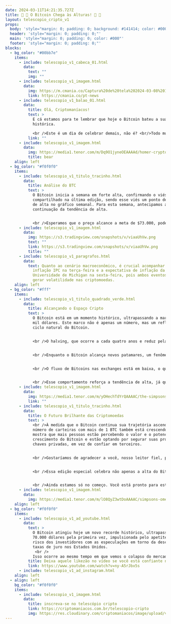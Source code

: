 ```yaml
---
date: 2024-03-11T14:21:35.727Z
title: 🚀 🚀 O Bitcoin Chega às Alturas! 🚀 🚀
layout: telescopio_cripto_v1
props:
  body: 'style="margin: 0; padding: 0; background: #141414; color: #000"'
  header: 'style="margin: 0; padding: 0;"'
  main: 'style="margin: 0; padding: 0; color: #000"'
  footer: 'style="margin: 0; padding: 0;"'
blocks:
  - bg_color: "#00bb7e"
    items:
      - include: telescopio_v1_cabeca_01.html
        data:
          text: ""
          img: ""
      - include: telescopio_v1_imagem.html
        data:
          img: https://m.cmania.co/Captura%20de%20tela%202024-03-08%20115713.png
          link: https://cmania.co/pt-news
      - include: telescopio_v1_balao_01.html
        data:
          title: Olá, Criptomaníacos!
          text: >
            E cá estamos para te lembrar que hoje o Bitcoin bateu a sua máxima
            histórica. 

            <br />Este é um dia de celebrar demais, não é? <br/>Todo mundo com lucro no bolso, todo mundo no verdinho!
          link: ""
      - include: telescopio_v1_imagem.html
        data:
          img: https://media1.tenor.com/m/Dq9O1jyneOEAAAAd/homer-crypto.gif
          title: bear
    align: left
  - bg_color: "#f0f0f0"
    items:
      - include: telescopio_v1_titulo_tracinho.html
        data:
          title: Análise do BTC
          text: >
            O Bitcoin inicia a semana em forte alta, confirmando o viés
            compartilhado na última edição, sendo esse viés um ponto de reversão
            de alta no gráfico semanal. Para esta semana, antecipamos a
            continuação da tendência de alta.


            <br />Esperamos que o preço alcance a meta de $73.000, podendo se estender até $75.000 ainda nesta semana. <br />Destacamos que, para quem deseja assumir novas posições, é estratégico fracionar entradas nas médias móveis rápidas de 9 e 21 períodos, tanto no intervalo de 4 horas, pensando no curto prazo, quanto no diário, considerando um movimento de vários dias.
      - include: telescopio_v1_imagem.html
        data:
          img: https://s3.tradingview.com/snapshots/v/viaaUhVw.png
          text: ""
          link: https://s3.tradingview.com/snapshots/v/viaaUhVw.png
          title: ""
      - include: telescopio_v1_paragrafos.html
        data:
          text: Quanto ao cenário macroeconômico, é crucial acompanhar a divulgação da
            inflação IPC na terça-feira e a expectativa de inflação da
            Universidade de Michigan na sexta-feira, pois ambos eventos podem
            gerar volatilidade nas criptomoedas.
    align: left
  - bg_color: "#fff"
    items:
      - include: telescopio_v1_titulo_quadrado_verde.html
        data:
          title: Alcançando o Espaço Cripto
          text: >
            O Bitcoin está em um momento histórico, ultrapassando a marca dos 72
            mil dólares. Este marco não é apenas um número, mas um reflexo do
            ciclo natural do Bitcoin. 


            <br />O halving, que ocorre a cada quatro anos e reduz pela metade a recompensa dos mineradores, está próximo. Isso, aliado ao aumento da adoção institucional, especialmente com a aprovação de ETFs, está impulsionando o preço para novas alturas.


            <br />Enquanto o Bitcoin alcança novos patamares, um fenômeno interessante está ocorrendo: as baleias e investidores institucionais não estão mostrando interesse em vender seus ativos ainda. 


            <br />O fluxo de Bitcoins nas exchanges está em baixa, o que sugere que esses grandes detentores estão mantendo seus ativos em carteiras privadas, em vez de negociá-los. 


            <br />Esse comportamento reforça a tendência de alta, já que a oferta de Bitcoins disponíveis para venda é limitada.
      - include: telescopio_v1_imagem.html
        data:
          img: https://media1.tenor.com/m/yOHechTdYrQAAAAC/the-simpsons-free-money.gif
          link: ""
      - include: telescopio_v1_titulo_tracinho.html
        data:
          title: O Futuro Brilhante das Criptomoedas
          text: >
            <br />À medida que o Bitcoin continua sua trajetória ascendente, o
            número de carteiras com mais de 1 BTC também está crescendo. Isso
            mostra que mais pessoas estão percebendo o valor e o potencial de
            crescimento do Bitcoin e estão optando por segurar suas próprias
            chaves privadas, em vez de confiar em terceiros.


            <br />Gostaríamos de agradecer a você, nosso leitor fiel, por estar conosco nesta jornada pelo mundo das criptomoedas. Esta alta histórica é apenas uma das muitas que ainda virão, e estamos empolgados em compartilhar cada momento com vocês. Continuem nos acompanhando pelo Telescópio, pois juntos exploraremos as estrelas do universo cripto!


            <br />Essa edição especial celebra não apenas a alta do Bitcoin, mas também o espírito de descoberta e crescimento que permeia o mundo das criptomoedas. Vamos rumo às estrelas, pois o céu é o limite no universo cripto!


            <br />Ainda estamos só no começo. Você está pronto para esta jornada?
      - include: telescopio_v1_imagem.html
        data:
          img: https://media1.tenor.com/m/lO8QyZ3wtDoAAAAC/simpsons-omer.gif
    align: left
  - bg_color: "#f0f0f0"
    items:
      - include: telescopio_v1_ad_youtube.html
        data:
          text: >
            O Bitcoin atingiu hoje um novo recorde histórico, ultrapassando os
            70.000 dólares pela primeira vez, impulsionada pelo apetite pelo
            risco dos investidores com as especulações em torno da descida das
            taxas de juro nos Estados Unidos.
             <br />
            Isso ocorre ao mesmo tempo em que vemos o colapso do mercado tradicional em diversas esferas: ações da Petrobrás derretem 12%, Banco Americano perde 40% de valor, Libra Egípcia cai 38% em relação ao dólar e FED volta a falar em corte nas Taxas de Juros.
          title: Deixa aquele likezão no vídeo se você está confiante no BTC!
          link: https://www.youtube.com/watch?v=ny-A5rJbx5s
      - include: telescopio_v1_ad_instagram.html
    align: left
  - align: left
    bg_color: "#f0f0f0"
    items:
      - include: telescopio_v1_imagem.html
        data:
          title: inscreva-se no telescópio cripto
          link: https://criptomaniacos.com.br/telescopio-cripto
          img: https://res.cloudinary.com/criptomaniacos/image/upload/v1662133224/telescopio/inscreva-se-telescopio.png
---
```

